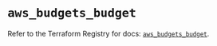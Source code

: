 # `aws_budgets_budget`

Refer to the Terraform Registry for docs: [`aws_budgets_budget`](https://registry.terraform.io/providers/hashicorp/aws/5.42.0/docs/resources/budgets_budget).
